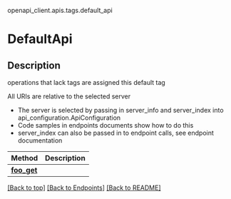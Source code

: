 <a name="top"></a>
openapi_client.apis.tags.default_api
# DefaultApi

## Description
operations that lack tags are assigned this default tag

All URIs are relative to the selected server
- The server is selected by passing in server_info and server_index into api_configuration.ApiConfiguration
- Code samples in endpoints documents show how to do this
- server_index can also be passed in to endpoint calls, see endpoint documentation

Method | Description
------ | -------------
[**foo_get**](../../paths/foo/get.md) | 

[[Back to top]](#top) [[Back to Endpoints]](../../../README.md#Endpoints) [[Back to README]](../../../README.md)
